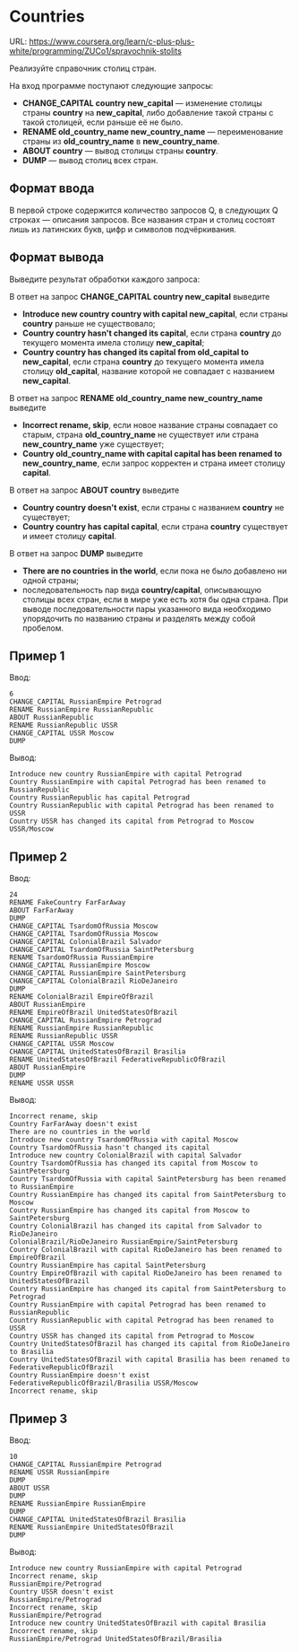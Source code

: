 # Countries

URL: https://www.coursera.org/learn/c-plus-plus-white/programming/ZUCo1/spravochnik-stolits

Реализуйте справочник столиц стран.

На вход программе поступают следующие запросы:

- **CHANGE_CAPITAL country new_capital** — изменение столицы страны **country** на **new_capital**, либо добавление такой страны с такой столицей, если раньше её не было.
- **RENAME old_country_name new_country_name** — переименование страны из **old_country_name** в **new_country_name**.
- **ABOUT country** — вывод столицы страны **country**.
- **DUMP** — вывод столиц всех стран.

## Формат ввода

В первой строке содержится количество запросов Q, в следующих Q строках — описания запросов. Все названия стран и столиц состоят лишь из латинских букв, цифр и символов подчёркивания.

## Формат вывода

Выведите результат обработки каждого запроса:

В ответ на запрос **CHANGE_CAPITAL country new_capital** выведите

- **Introduce new country country with capital new_capital**, если страны **country** раньше не существовало;
- **Country country hasn't changed its capital**, если страна **country** до текущего момента имела столицу **new_capital**;
- **Country country has changed its capital from old_capital to new_capital**, если страна **country** до текущего момента имела столицу **old_capital**, название которой не совпадает с названием **new_capital**.

В ответ на запрос **RENAME old_country_name new_country_name** выведите

- **Incorrect rename, skip**, если новое название страны совпадает со старым, страна **old_country_name** не существует или страна **new_country_name** уже существует;
- **Country old_country_name with capital capital has been renamed to new_country_name**, если запрос корректен и страна имеет столицу **capital**.

В ответ на запрос **ABOUT country** выведите

- **Country country doesn't exist**, если страны с названием **country** не существует;
- **Country country has capital capital**, если страна **country** существует и имеет столицу **capital**.

В ответ на запрос **DUMP** выведите

- **There are no countries in the world**, если пока не было добавлено ни одной страны;
- последовательность пар вида **country/capital**, описывающую столицы всех стран, если в мире уже есть хотя бы одна страна. При выводе последовательности пары указанного вида необходимо упорядочить по названию страны и разделять между собой пробелом.

## Пример 1

Ввод:

```
6
CHANGE_CAPITAL RussianEmpire Petrograd
RENAME RussianEmpire RussianRepublic
ABOUT RussianRepublic
RENAME RussianRepublic USSR
CHANGE_CAPITAL USSR Moscow
DUMP
```

Вывод:

```
Introduce new country RussianEmpire with capital Petrograd
Country RussianEmpire with capital Petrograd has been renamed to  RussianRepublic
Country RussianRepublic has capital Petrograd
Country RussianRepublic with capital Petrograd has been renamed to USSR
Country USSR has changed its capital from Petrograd to Moscow
USSR/Moscow
```

## Пример 2

Ввод:

```
24
RENAME FakeCountry FarFarAway
ABOUT FarFarAway
DUMP
CHANGE_CAPITAL TsardomOfRussia Moscow
CHANGE_CAPITAL TsardomOfRussia Moscow
CHANGE_CAPITAL ColonialBrazil Salvador
CHANGE_CAPITAL TsardomOfRussia SaintPetersburg
RENAME TsardomOfRussia RussianEmpire
CHANGE_CAPITAL RussianEmpire Moscow
CHANGE_CAPITAL RussianEmpire SaintPetersburg
CHANGE_CAPITAL ColonialBrazil RioDeJaneiro
DUMP
RENAME ColonialBrazil EmpireOfBrazil
ABOUT RussianEmpire
RENAME EmpireOfBrazil UnitedStatesOfBrazil
CHANGE_CAPITAL RussianEmpire Petrograd
RENAME RussianEmpire RussianRepublic
RENAME RussianRepublic USSR
CHANGE_CAPITAL USSR Moscow
CHANGE_CAPITAL UnitedStatesOfBrazil Brasilia
RENAME UnitedStatesOfBrazil FederativeRepublicOfBrazil
ABOUT RussianEmpire
DUMP
RENAME USSR USSR
```

Вывод:

```
Incorrect rename, skip
Country FarFarAway doesn't exist
There are no countries in the world
Introduce new country TsardomOfRussia with capital Moscow
Country TsardomOfRussia hasn't changed its capital
Introduce new country ColonialBrazil with capital Salvador
Country TsardomOfRussia has changed its capital from Moscow to SaintPetersburg
Country TsardomOfRussia with capital SaintPetersburg has been renamed to RussianEmpire
Country RussianEmpire has changed its capital from SaintPetersburg to Moscow
Country RussianEmpire has changed its capital from Moscow to SaintPetersburg
Country ColonialBrazil has changed its capital from Salvador to RioDeJaneiro
ColonialBrazil/RioDeJaneiro RussianEmpire/SaintPetersburg
Country ColonialBrazil with capital RioDeJaneiro has been renamed to EmpireOfBrazil
Country RussianEmpire has capital SaintPetersburg
Country EmpireOfBrazil with capital RioDeJaneiro has been renamed to UnitedStatesOfBrazil
Country RussianEmpire has changed its capital from SaintPetersburg to Petrograd
Country RussianEmpire with capital Petrograd has been renamed to RussianRepublic
Country RussianRepublic with capital Petrograd has been renamed to USSR
Country USSR has changed its capital from Petrograd to Moscow
Country UnitedStatesOfBrazil has changed its capital from RioDeJaneiro to Brasilia
Country UnitedStatesOfBrazil with capital Brasilia has been renamed to FederativeRepublicOfBrazil
Country RussianEmpire doesn't exist
FederativeRepublicOfBrazil/Brasilia USSR/Moscow
Incorrect rename, skip
```

## Пример 3

Ввод:

```
10
CHANGE_CAPITAL RussianEmpire Petrograd
RENAME USSR RussianEmpire
DUMP
ABOUT USSR
DUMP
RENAME RussianEmpire RussianEmpire
DUMP
CHANGE_CAPITAL UnitedStatesOfBrazil Brasilia
RENAME RussianEmpire UnitedStatesOfBrazil
DUMP
```

Вывод:

```
Introduce new country RussianEmpire with capital Petrograd
Incorrect rename, skip
RussianEmpire/Petrograd
Country USSR doesn't exist
RussianEmpire/Petrograd
Incorrect rename, skip
RussianEmpire/Petrograd
Introduce new country UnitedStatesOfBrazil with capital Brasilia
Incorrect rename, skip
RussianEmpire/Petrograd UnitedStatesOfBrazil/Brasilia
```

